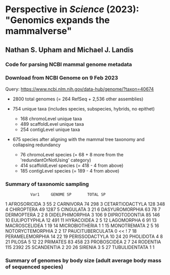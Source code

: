 # Perspective in _Science_ (2023): "Genomics expands the mammalverse"
## Nathan S. Upham and Michael J. Landis
### Code for parsing NCBI mammal genome metadata

### Download from NCBI Genome on 9 Feb 2023
Query: https://www.ncbi.nlm.nih.gov/data-hub/genome/?taxon=40674

* 2800 total genomes (= 264 RefSeq + 2,536 other assemblies)
* 754 unique taxa (includes species, subspecies, hybrids, no epithet)
	- 168 chromoLevel unique taxa
	- 489 scaffoldLevel unique taxa
	- 254 contigLevel unique taxa

* 675 species after aligning with the mammal tree taxonomy and collapsing redundancy
	- 76 chromoLevel species (= 68 + 8 more from the 'redundantOrNotUsing' category)
	- 414 scaffoldLevel species (= 418 - 4 from above)
	- 185 contigLevel species (= 189 - 4 from above)

### Summary of taxonomic sampling

               Var1 	GENOME SP		TOTAL SP
1      AFROSORICIDA 	   3			  55
2         CARNIVORA 	  74			 298
3   CETARTIODACTYLA 	 128			 348
4        CHIROPTERA 	  49			1287
5         CINGULATA 	   3			  21
6    DASYUROMORPHIA 	  63			  78
7        DERMOPTERA 	   2			   2
8   DIDELPHIMORPHIA 	   3			 106
9     DIPROTODONTIA 	  85			 146
10     EULIPOTYPHLA 	  12			 491
11       HYRACOIDEA 	   2			   5
12       LAGOMORPHA 	   6			  91
13    MACROSCELIDEA 	   1			  19
14   MICROBIOTHERIA 	   1			   1
15      MONOTREMATA 	   2			   5
16 NOTORYCTEMORPHIA 	   2			   2
17 PAUCITUBERCULATA 	   0 << !		   7
18  PERAMELEMORPHIA 	  14			  22
19   PERISSODACTYLA 	  10			  24
20        PHOLIDOTA 	   4			   8
21           PILOSA 	   5			  12
22         PRIMATES 	  83			 458
23      PROBOSCIDEA 	   2			   7
24         RODENTIA 	 115			2392
25       SCANDENTIA 	   2			  20
26          SIRENIA 	   3			   5
27    TUBULIDENTATA 	   1			   1



### Summary of genomes by body size (adult average body mass of sequenced species)

